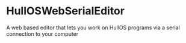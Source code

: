 # HullOSWebSerialEditor
A web based editor that lets you work on HullOS programs via a serial connection to your computer 
